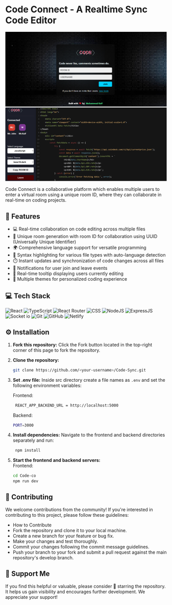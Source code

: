 # Code Connect - A Realtime Sync Code Editor

![Preview Image](./Webimg_1.png)
![Preview Image](./Webimg_2.png)

Code Connect is a collaborative platform which enables multiple users to enter a virtual room using a unique room ID, where they can collaborate in real-time on coding projects.


## 🔮 Features

-   💻 Real-time collaboration on code editing across multiple files
-   🚀 Unique room generation with room ID for collaboration using UUID (Universally Unique Identifier)
-   🌍 Comprehensive language support for versatile programming
-   🌈 Syntax highlighting for various file types with auto-language detection
-   ⏱️ Instant updates and synchronization of code changes across all files
-   📣 Notifications for user join and leave events
-   🎩 Real-time tooltip displaying users currently editing
-   🎨 Multiple themes for personalized coding experience

## 💻 Tech Stack

![React](https://img.shields.io/badge/React-20232A?style=for-the-badge&logo=react&logoColor=61DAFB)
![TypeScript](https://img.shields.io/badge/JavaScript-007ACC?style=for-the-badge&logo=typescript&logoColor=white)
![React Router](https://img.shields.io/badge/React_Router-CA4245?style=for-the-badge&logo=react-router&logoColor=white)
![CSS](https://img.shields.io/badge/CSS-38B2AC?style=for-the-badge&logo=tailwind-css&logoColor=white)
![NodeJS](https://img.shields.io/badge/Node.js-43853D?style=for-the-badge&logo=node.js&logoColor=white)
![ExpressJS](https://img.shields.io/badge/Express.js-404D59?style=for-the-badge)
![Socket io](https://img.shields.io/badge/Socket.io-ffffff?style=for-the-badge)
![Git](https://img.shields.io/badge/GIT-E44C30?style=for-the-badge&logo=git&logoColor=white)
![GitHub](https://img.shields.io/badge/GitHub-100000?style=for-the-badge&logo=github&logoColor=white)
![Netlify](https://img.shields.io/badge/Netlify-000000?style=for-the-badge&logo=vercel&logoColor=white)

## ⚙️ Installation

1. **Fork this repository:** Click the Fork button located in the top-right corner of this page to fork the repository.
2. **Clone the repository:**
    ```bash
    git clone https://github.com/<your-username>/Code-Sync.git
    ```
3. **Set .env file:**
   Inside src directory create a file names as `.env` and set the following environment variables:

    Frontend:

    ```bash
     REACT_APP_BACKEND_URL = http://localhost:5000
    ```

    Backend:

    ```bash
    PORT=3000
    ```

4. **Install dependencies:**
   Navigate to the frontend and backend directories separately and run:
    ```bash
     npm install
    ```
5. **Start the frontend and backend servers:**  
   Frontend:
    ```bash
    cd Code-co
    npm run dev
    ```
  

## 🤝 Contributing

We welcome contributions from the community! If you're interested in contributing to this project, please follow these guidelines:

- How to Contribute
- Fork the repository and clone it to your local machine.
- Create a new branch for your feature or bug fix.
- Make your changes and test thoroughly.
- Commit your changes following the commit message guidelines.
- Push your branch to your fork and submit a pull request against the main repository's develop branch.


## 🌟 Support Me

If you find this helpful or valuable, please consider 🌟 starring the repository. It helps us gain visibility and encourages further development. We appreciate your support!
